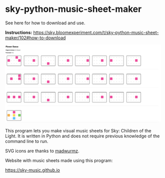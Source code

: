 # sky-python-music-sheet-maker

See here for how to download and use.

**Instructions:** https://sky.bloomexperiment.com/t/sky-python-music-sheet-maker/102#how-to-download

![Flower Dance intro music sheet](https://raw.githubusercontent.com/sky-music/sky-python-music-sheet-maker/master/images/flower_dance_intro.png)

This program lets you make visual music sheets for Sky: Children of the Light. It is written in Python and does not require previous knowledge of the command line to run. 

SVG icons are thanks to [madwurmz](http://madwurmz.com).

Website with music sheets made using this program: 

https://sky-music.github.io
